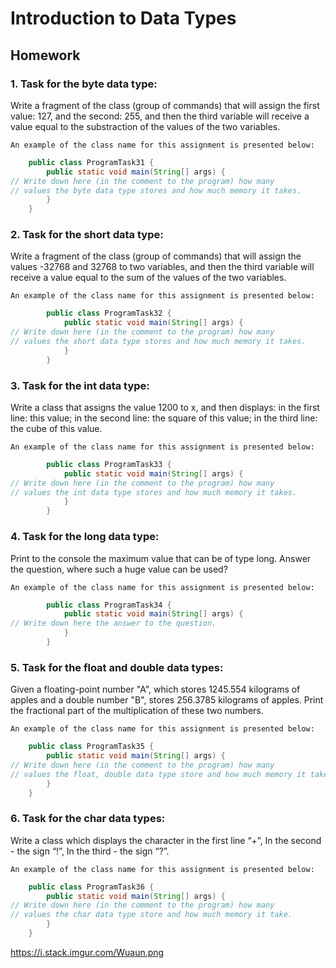 # Introduction to Data Types

## Homework

### 1. Task for the byte data type:
   Write a fragment of the class (group of commands) that will assign 
   the first value: ​​127, and the second: 255, 
   and then the third variable will receive a value 
   equal to the substraction of the values ​​of the two variables.
    
    An example of the class name for this assignment is presented below:   
```java
    public class ProgramTask31 {
        public static void main(String[] args) {
// Write down here (in the comment to the program) how many 
// values ​​the byte data type stores and how much memory it takes.
        }
    }
```  
### 2. Task for the short data type:
   Write a fragment of the class (group of commands) that will assign 
   the values ​​-32768 and 32768 to two variables, 
   and then the third variable will receive a value 
   equal to the sum of the values ​​of the two variables.
    
    An example of the class name for this assignment is presented below:   
```java
        public class ProgramTask32 {
            public static void main(String[] args) {
// Write down here (in the comment to the program) how many 
// values ​​the short data type stores and how much memory it takes.
            }
        }
```    
### 3. Task for the int data type:
    
   Write a class that assigns the value 1200 to x, and then displays: 
   in the first line: this value; 
   in the second line: the square of this value; 
   in the third line: the cube of this value.
    
    An example of the class name for this assignment is presented below:   
```java
        public class ProgramTask33 {
            public static void main(String[] args) {
// Write down here (in the comment to the program) how many 
// values ​​the int data type stores and how much memory it takes.
            }
        }
```    
### 4. Task for the long data type:
    
   Print to the console the maximum value that can be of type long.
   Answer the question, where such a huge value can be used?
    
    An example of the class name for this assignment is presented below:   
```java
        public class ProgramTask34 {
            public static void main(String[] args) {
// Write down here the answer to the question.
            }
        }
```    
### 5. Task for the float and double data types:
   Given a floating-point number "A", which stores 1245.554 kilograms of apples and a double number "B", 
   stores 256.3785 kilograms of apples.
   Print the fractional part of the multiplication of these two numbers.
    
    An example of the class name for this assignment is presented below:   
```java
    public class ProgramTask35 {
        public static void main(String[] args) {
// Write down here (in the comment to the program) how many 
// values ​​the float, double data type store and how much memory it take.
        }
    }
```  
### 6. Task for the char data types:
   Write a class which displays the character in the first line
   “+”, In the second - the sign “!”, In the third - the sign “?”.
    
    An example of the class name for this assignment is presented below:   
```java
    public class ProgramTask36 {
        public static void main(String[] args) {
// Write down here (in the comment to the program) how many 
// values ​​the char data type store and how much memory it take.
        }
    }
```  
https://i.stack.imgur.com/Wuaun.png
